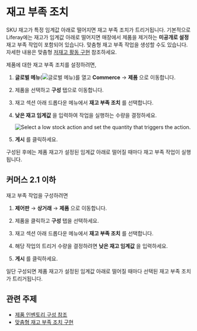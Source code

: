 # 재고 부족 조치

SKU 재고가 특정 임계값 아래로 떨어지면 재고 부족 조치가 트리거됩니다. 기본적으로 Liferay에는 재고가 임계값 아래로 떨어지면 매장에서 제품을 제거하는 **미공개로 설정** 재고 부족 작업이 포함되어 있습니다. 맞춤형 재고 부족 작업을 생성할 수도 있습니다. 자세한 내용은 맞춤형 [저재고 활동 구현](../developer-guide/managing-inventory/implementing-a-custom-low-stock-activity.md) 참조하세요.

제품에 대한 재고 부족 조치를 설정하려면,

1. **글로벌 메뉴**(![글로벌 메뉴](../images/icon-applications-menu.png))를 열고 **Commerce** &rarr; **제품** 으로 이동합니다.

1. 제품을 선택하고 **구성** 탭으로 이동합니다.

1. 재고 섹션 아래 드롭다운 메뉴에서 **재고 부족 조치** 를 선택합니다.

1. **낮은 재고 임계값** 을 입력하여 작업을 실행하는 수량을 결정하세요.

   ![Select a low stock action and set the quantity that triggers the action.](./low-stock-action/images/01.png)

1. **게시** 를 클릭하세요.

구성된 후에는 제품 재고가 설정된 임계값 아래로 떨어질 때마다 재고 부족 작업이 실행됩니다.

## 커머스 2.1 이하

재고 부족 작업을 구성하려면

1. **제어판** &rarr; **상거래** &rarr; **제품** 으로 이동합니다.

1. 제품을 클릭하고 **구성** 탭을 선택하세요.

1. 재고 섹션 아래 드롭다운 메뉴에서 **재고 부족 조치** 를 선택합니다.

1. 해당 작업의 트리거 수량을 결정하려면 **낮은 재고 임계값** 을 입력하세요.

1. **게시** 를 클릭하세요.

일단 구성되면 제품 재고가 설정된 임계값 아래로 떨어질 때마다 선택된 재고 부족 조치가 트리거됩니다.

## 관련 주제

* [제품 인벤토리 구성 참조](./product-inventory-configuration-reference-guide.md) 
* [맞춤형 재고 부족 조치 구현](../developer-guide/managing-inventory/implementing-a-custom-low-stock-activity.md) 
